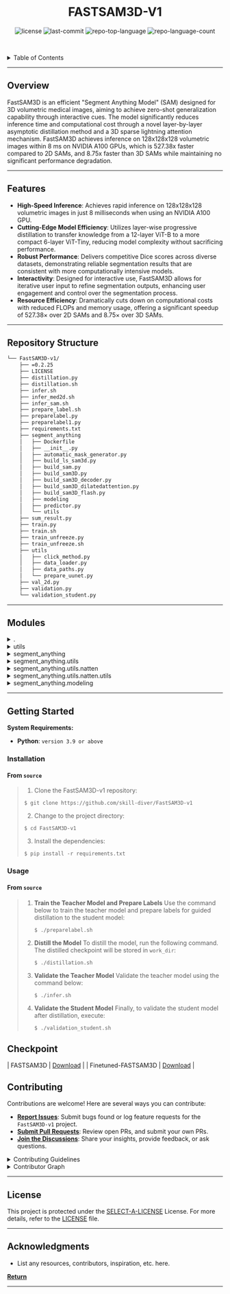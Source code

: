 <p align="center">
    <h1 align="center">FASTSAM3D-V1</h1>
</p>

<p align="center">
	<img src="https://img.shields.io/github/license/skill-diver/FastSAM3D-v1?style=default&logo=opensourceinitiative&logoColor=white&color=0080ff" alt="license">
	<img src="https://img.shields.io/github/last-commit/skill-diver/FastSAM3D-v1?style=default&logo=git&logoColor=white&color=0080ff" alt="last-commit">
	<img src="https://img.shields.io/github/languages/top/skill-diver/FastSAM3D-v1?style=default&color=0080ff" alt="repo-top-language">
	<img src="https://img.shields.io/github/languages/count/skill-diver/FastSAM3D-v1?style=default&color=0080ff" alt="repo-language-count">
<p>
<p align="center">
	<!-- default option, no dependency badges. -->
</p>

<br><!-- TABLE OF CONTENTS -->
<details>
  <summary>Table of Contents</summary><br>

- [ Overview](#-overview)
- [ Features](#-features)
- [ Repository Structure](#-repository-structure)
- [ Modules](#-modules)
- [ Getting Started](#-getting-started)
  - [ Installation](#-installation)
  - [ Usage](#-usage)
  - [ Tests](#-tests)
- [ Project Roadmap](#-project-roadmap)
- [ Contributing](#-contributing)
- [ License](#-license)
- [ Acknowledgments](#-acknowledgments)
</details>
<hr>

## Overview

FastSAM3D is an efficient "Segment Anything Model" (SAM) designed for 3D volumetric medical images, aiming to achieve zero-shot generalization capability through interactive cues. The model significantly reduces inference time and computational cost through a novel layer-by-layer asymptotic distillation method and a 3D sparse lightning attention mechanism. FastSAM3D achieves inference on 128x128x128 volumetric images within 8 ms on NVIDIA A100 GPUs, which is 527.38x faster compared to 2D SAMs, and 8.75x faster than 3D SAMs while maintaining no significant performance degradation.


---

## Features

- **High-Speed Inference**: Achieves rapid inference on 128x128x128 volumetric images in just 8 milliseconds when using an NVIDIA A100 GPU.
- **Cutting-Edge Model Efficiency**: Utilizes layer-wise progressive distillation to transfer knowledge from a 12-layer ViT-B to a more compact 6-layer ViT-Tiny, reducing model complexity without sacrificing performance.
- **Robust Performance**: Delivers competitive Dice scores across diverse datasets, demonstrating reliable segmentation results that are consistent with more computationally intensive models.
- **Interactivity**: Designed for interactive use, FastSAM3D allows for iterative user input to refine segmentation outputs, enhancing user engagement and control over the segmentation process.
- **Resource Efficiency**: Dramatically cuts down on computational costs with reduced FLOPs and memory usage, offering a significant speedup of 527.38× over 2D SAMs and 8.75× over 3D SAMs.


---

##  Repository Structure

```sh
└── FastSAM3D-v1/
    ├── =0.2.25
    ├── LICENSE
    ├── distillation.py
    ├── distillation.sh
    ├── infer.sh
    ├── infer_med2d.sh
    ├── infer_sam.sh
    ├── prepare_label.sh
    ├── preparelabel.py
    ├── preparelabel1.py
    ├── requirements.txt
    ├── segment_anything
    │   ├── Dockerfile
    │   ├── __init__.py
    │   ├── automatic_mask_generator.py
    │   ├── build_ls_sam3d.py
    │   ├── build_sam.py
    │   ├── build_sam3D.py
    │   ├── build_sam3D_decoder.py
    │   ├── build_sam3D_dilatedattention.py
    │   ├── build_sam3D_flash.py
    │   ├── modeling
    │   ├── predictor.py
    │   └── utils
    ├── sum_result.py
    ├── train.py
    ├── train.sh
    ├── train_unfreeze.py
    ├── train_unfreeze.sh
    ├── utils
    │   ├── click_method.py
    │   ├── data_loader.py
    │   ├── data_paths.py
    │   └── prepare_uunet.py
    ├── val_2d.py
    ├── validation.py
    └── validation_student.py
```

---

##  Modules

<details closed><summary>.</summary>

| File                                                                                                   | Summary                         |
| ---                                                                                                    | ---                             |
| [distillation.sh](https://github.com/skill-diver/FastSAM3D-v1/blob/master/distillation.sh)             | <code>► distillation part</code> |
| [sum_result.py](https://github.com/skill-diver/FastSAM3D-v1/blob/master/sum_result.py)                 | <code>► result</code> |
| [train.py](https://github.com/skill-diver/FastSAM3D-v1/blob/master/train.py)                           | <code>► used for fine-tuning</code> |
| [infer_med2d.sh](https://github.com/skill-diver/FastSAM3D-v1/blob/master/infer_med2d.sh)               | <code>► validation med 2d</code> |
| [requirements.txt](https://github.com/skill-diver/FastSAM3D-v1/blob/master/requirements.txt)           
| [infer_sam.sh](https://github.com/skill-diver/FastSAM3D-v1/blob/master/infer_sam.sh)                   | <code>► validation for sam</code> |
| [prepare_label.sh](https://github.com/skill-diver/FastSAM3D-v1/blob/master/prepare_label.sh)           | <code>► prepare label for teachermodel</code> |
| [validation_student.py](https://github.com/skill-diver/FastSAM3D-v1/blob/master/validation_student.py) 
| [preparelabel.py](https://github.com/skill-diver/FastSAM3D-v1/blob/master/preparelabel.py)             
| [val_2d.py](https://github.com/skill-diver/FastSAM3D-v1/blob/master/val_2d.py)                        
| [train_unfreeze.sh](https://github.com/skill-diver/FastSAM3D-v1/blob/master/train_unfreeze.sh)         
| [train_unfreeze.py](https://github.com/skill-diver/FastSAM3D-v1/blob/master/train_unfreeze.py)        
| [validation.py](https://github.com/skill-diver/FastSAM3D-v1/blob/master/validation.py)                
| [=0.2.25](https://github.com/skill-diver/FastSAM3D-v1/blob/master/=0.2.25)                            
| [distillation.py](https://github.com/skill-diver/FastSAM3D-v1/blob/master/distillation.py)             
| [preparelabel1.py](https://github.com/skill-diver/FastSAM3D-v1/blob/master/preparelabel1.py)           
| [train.sh](https://github.com/skill-diver/FastSAM3D-v1/blob/master/train.sh)                          
| [infer.sh](https://github.com/skill-diver/FastSAM3D-v1/blob/master/infer.sh)                           

</details>

<details closed><summary>utils</summary>

| File                                                                                               | Summary                         |
| ---                                                                                                | ---                             |
| [data_loader.py](https://github.com/skill-diver/FastSAM3D-v1/blob/master/utils/data_loader.py)     | <code>► INSERT-TEXT-HERE</code> |
| [prepare_uunet.py](https://github.com/skill-diver/FastSAM3D-v1/blob/master/utils/prepare_uunet.py) | <code>► INSERT-TEXT-HERE</code> |
| [click_method.py](https://github.com/skill-diver/FastSAM3D-v1/blob/master/utils/click_method.py)   | <code>► INSERT-TEXT-HERE</code> |
| [data_paths.py](https://github.com/skill-diver/FastSAM3D-v1/blob/master/utils/data_paths.py)       | <code>► INSERT-TEXT-HERE</code> |

</details>

<details closed><summary>segment_anything</summary>

| File                                                                                                                                        | Summary                         |
| ---                                                                                                                                         | ---                             |
| [automatic_mask_generator.py](https://github.com/skill-diver/FastSAM3D-v1/blob/master/segment_anything/automatic_mask_generator.py)         | <code>► INSERT-TEXT-HERE</code> |
| [build_sam.py](https://github.com/skill-diver/FastSAM3D-v1/blob/master/segment_anything/build_sam.py)                                       | <code>► INSERT-TEXT-HERE</code> |
| [build_sam3D.py](https://github.com/skill-diver/FastSAM3D-v1/blob/master/segment_anything/build_sam3D.py)                                   | <code>► INSERT-TEXT-HERE</code> |
| [predictor.py](https://github.com/skill-diver/FastSAM3D-v1/blob/master/segment_anything/predictor.py)                                       | <code>► INSERT-TEXT-HERE</code> |
| [Dockerfile](https://github.com/skill-diver/FastSAM3D-v1/blob/master/segment_anything/Dockerfile)                                           | <code>► INSERT-TEXT-HERE</code> |
| [build_sam3D_flash.py](https://github.com/skill-diver/FastSAM3D-v1/blob/master/segment_anything/build_sam3D_flash.py)                       | <code>► INSERT-TEXT-HERE</code> |
| [build_sam3D_decoder.py](https://github.com/skill-diver/FastSAM3D-v1/blob/master/segment_anything/build_sam3D_decoder.py)                   | <code>► INSERT-TEXT-HERE</code> |
| [build_sam3D_dilatedattention.py](https://github.com/skill-diver/FastSAM3D-v1/blob/master/segment_anything/build_sam3D_dilatedattention.py) | <code>► INSERT-TEXT-HERE</code> |
| [build_ls_sam3d.py](https://github.com/skill-diver/FastSAM3D-v1/blob/master/segment_anything/build_ls_sam3d.py)                             | <code>► INSERT-TEXT-HERE</code> |

</details>

<details closed><summary>segment_anything.utils</summary>

| File                                                                                                              | Summary                         |
| ---                                                                                                               | ---                             |
| [transforms.py](https://github.com/skill-diver/FastSAM3D-v1/blob/master/segment_anything/utils/transforms.py)     | <code>► INSERT-TEXT-HERE</code> |
| [amg.py](https://github.com/skill-diver/FastSAM3D-v1/blob/master/segment_anything/utils/amg.py)                   | <code>► INSERT-TEXT-HERE</code> |
| [transforms3D.py](https://github.com/skill-diver/FastSAM3D-v1/blob/master/segment_anything/utils/transforms3D.py) | <code>► INSERT-TEXT-HERE</code> |
| [onnx.py](https://github.com/skill-diver/FastSAM3D-v1/blob/master/segment_anything/utils/onnx.py)                 | <code>► INSERT-TEXT-HERE</code> |

</details>

<details closed><summary>segment_anything.utils.natten</summary>

| File                                                                                                                 | Summary                         |
| ---                                                                                                                  | ---                             |
| [nested.py](https://github.com/skill-diver/FastSAM3D-v1/blob/master/segment_anything/utils/natten/nested.py)         | <code>► INSERT-TEXT-HERE</code> |
| [natten1d.py](https://github.com/skill-diver/FastSAM3D-v1/blob/master/segment_anything/utils/natten/natten1d.py)     | <code>► INSERT-TEXT-HERE</code> |
| [natten2d.py](https://github.com/skill-diver/FastSAM3D-v1/blob/master/segment_anything/utils/natten/natten2d.py)     | <code>► INSERT-TEXT-HERE</code> |
| [functional.py](https://github.com/skill-diver/FastSAM3D-v1/blob/master/segment_anything/utils/natten/functional.py) | <code>► INSERT-TEXT-HERE</code> |
| [flops.py](https://github.com/skill-diver/FastSAM3D-v1/blob/master/segment_anything/utils/natten/flops.py)           | <code>► INSERT-TEXT-HERE</code> |
| [natten3d.py](https://github.com/skill-diver/FastSAM3D-v1/blob/master/segment_anything/utils/natten/natten3d.py)     | <code>► INSERT-TEXT-HERE</code> |
| [ops.py](https://github.com/skill-diver/FastSAM3D-v1/blob/master/segment_anything/utils/natten/ops.py)               | <code>► INSERT-TEXT-HERE</code> |

</details>

<details closed><summary>segment_anything.utils.natten.utils</summary>

| File                                                                                                                 | Summary                         |
| ---                                                                                                                  | ---                             |
| [typing.py](https://github.com/skill-diver/FastSAM3D-v1/blob/master/segment_anything/utils/natten/utils/typing.py)   | <code>► INSERT-TEXT-HERE</code> |
| [testing.py](https://github.com/skill-diver/FastSAM3D-v1/blob/master/segment_anything/utils/natten/utils/testing.py) | <code>► INSERT-TEXT-HERE</code> |
| [tensor.py](https://github.com/skill-diver/FastSAM3D-v1/blob/master/segment_anything/utils/natten/utils/tensor.py)   | <code>► INSERT-TEXT-HERE</code> |

</details>

<details closed><summary>segment_anything.modeling</summary>

| File                                                                                                                                                         | Summary                         |
| ---                                                                                                                                                          | ---                             |
| [dilated_utils.py](https://github.com/skill-diver/FastSAM3D-v1/blob/master/segment_anything/modeling/dilated_utils.py)                                       | <code>► INSERT-TEXT-HERE</code> |
| [image_encoder.py](https://github.com/skill-diver/FastSAM3D-v1/blob/master/segment_anything/modeling/image_encoder.py)                                       | <code>► INSERT-TEXT-HERE</code> |
| [mask_decoder3D_flash.py](https://github.com/skill-diver/FastSAM3D-v1/blob/master/segment_anything/modeling/mask_decoder3D_flash.py)                         | <code>► INSERT-TEXT-HERE</code> |
| [mask_decoder.py](https://github.com/skill-diver/FastSAM3D-v1/blob/master/segment_anything/modeling/mask_decoder.py)                                         | <code>► INSERT-TEXT-HERE</code> |
| [image_encoder3D_c.py](https://github.com/skill-diver/FastSAM3D-v1/blob/master/segment_anything/modeling/image_encoder3D_c.py)                               | <code>► INSERT-TEXT-HERE</code> |
| [image_encoder3D_flash.py](https://github.com/skill-diver/FastSAM3D-v1/blob/master/segment_anything/modeling/image_encoder3D_flash.py)                       | <code>► INSERT-TEXT-HERE</code> |
| [image_encoder_justdilated.py](https://github.com/skill-diver/FastSAM3D-v1/blob/master/segment_anything/modeling/image_encoder_justdilated.py)               | <code>► INSERT-TEXT-HERE</code> |
| [mask_decoder3D.py](https://github.com/skill-diver/FastSAM3D-v1/blob/master/segment_anything/modeling/mask_decoder3D.py)                                     | <code>► INSERT-TEXT-HERE</code> |
| [sam.py](https://github.com/skill-diver/FastSAM3D-v1/blob/master/segment_anything/modeling/sam.py)                                                           | <code>► INSERT-TEXT-HERE</code> |
| [flash_attention.py](https://github.com/skill-diver/FastSAM3D-v1/blob/master/segment_anything/modeling/flash_attention.py)                                   | <code>► INSERT-TEXT-HERE</code> |
| [transformer.py](https://github.com/skill-diver/FastSAM3D-v1/blob/master/segment_anything/modeling/transformer.py)                                           | <code>► INSERT-TEXT-HERE</code> |
| [utils.py](https://github.com/skill-diver/FastSAM3D-v1/blob/master/segment_anything/modeling/utils.py)                                                       | <code>► INSERT-TEXT-HERE</code> |
| [prompt_encoder.py](https://github.com/skill-diver/FastSAM3D-v1/blob/master/segment_anything/modeling/prompt_encoder.py)                                     | <code>► INSERT-TEXT-HERE</code> |
| [sam3D.py](https://github.com/skill-diver/FastSAM3D-v1/blob/master/segment_anything/modeling/sam3D.py)                                                       | <code>► INSERT-TEXT-HERE</code> |
| [prompt_encoder3D.py](https://github.com/skill-diver/FastSAM3D-v1/blob/master/segment_anything/modeling/prompt_encoder3D.py)                                 | <code>► INSERT-TEXT-HERE</code> |
| [image_encoder3D_dilated.py](https://github.com/skill-diver/FastSAM3D-v1/blob/master/segment_anything/modeling/image_encoder3D_dilated.py)                   | <code>► INSERT-TEXT-HERE</code> |
| [sam_model.py](https://github.com/skill-diver/FastSAM3D-v1/blob/master/segment_anything/modeling/sam_model.py)                                               | <code>► INSERT-TEXT-HERE</code> |
| [common.py](https://github.com/skill-diver/FastSAM3D-v1/blob/master/segment_anything/modeling/common.py)                                                     | <code>► INSERT-TEXT-HERE</code> |
| [image_encoder3D.py](https://github.com/skill-diver/FastSAM3D-v1/blob/master/segment_anything/modeling/image_encoder3D.py)                                   | <code>► INSERT-TEXT-HERE</code> |
| [image_encoder3D_dilatedattention.py](https://github.com/skill-diver/FastSAM3D-v1/blob/master/segment_anything/modeling/image_encoder3D_dilatedattention.py) | <code>► INSERT-TEXT-HERE</code> |
| [xpos_relative_position.py](https://github.com/skill-diver/FastSAM3D-v1/blob/master/segment_anything/modeling/xpos_relative_position.py)                     | <code>► INSERT-TEXT-HERE</code> |

</details>

---

##  Getting Started

**System Requirements:**

* **Python**: `version 3.9 or above`

###  Installation

<h4>From <code>source</code></h4>

> 1. Clone the FastSAM3D-v1 repository:
>
> ```console
> $ git clone https://github.com/skill-diver/FastSAM3D-v1
> ```
>
> 2. Change to the project directory:
> ```console
> $ cd FastSAM3D-v1
> ```
>
> 3. Install the dependencies:
> ```console
> $ pip install -r requirements.txt
> ```

###  Usage

<h4>From <code>source</code></h4>

> 1. **Train the Teacher Model and Prepare Labels**
>    Use the command below to train the teacher model and prepare labels for guided distillation to the student model:
>    ```console
>    $ ./preparelabel.sh
>    ```
>
> 2. **Distill the Model**
>    To distill the model, run the following command. The distilled checkpoint will be stored in `work_dir`:
>    ```console
>    $ ./distillation.sh
>    ```
>
> 3. **Validate the Teacher Model**
>    Validate the teacher model using the command below:
>    ```console
>    $ ./infer.sh
>    ```
>
> 4. **Validate the Student Model**
>    Finally, to validate the student model after distillation, execute:
>    ```console
>    $ ./validation_student.sh
>    ```



## Checkpoint

| FASTSAM3D | [Download]([https://drive.google.com/file/d/1PFeUjlFMAppllS9x1kAWyCYUJM9re2Ub/view?usp=drive_link](https://drive.google.com/file/d/1-rvRh1VYeBSWmAqNUS-9lKomtiaNXCL8/view?usp=sharing)) |
| Finetuned-FASTSAM3D    | [Download]([https://drive.google.com/file/d/1kKpjIwCsUWQI-mYZ2Lww9WZXuJxc3FvU/view?usp=sharing](https://drive.google.com/file/d/1bL-Q1zxYGwjBylnC9QmXRL-WhST3ti2T/view?usp=sharing)) | 

##  Contributing

Contributions are welcome! Here are several ways you can contribute:

- **[Report Issues](https://github.com/skill-diver/FastSAM3D-v1/issues)**: Submit bugs found or log feature requests for the `FastSAM3D-v1` project.
- **[Submit Pull Requests](https://github.com/skill-diver/FastSAM3D-v1/blob/main/CONTRIBUTING.md)**: Review open PRs, and submit your own PRs.
- **[Join the Discussions](https://github.com/skill-diver/FastSAM3D-v1/discussions)**: Share your insights, provide feedback, or ask questions.

<details closed>
<summary>Contributing Guidelines</summary>

1. **Fork the Repository**: Start by forking the project repository to your github account.
2. **Clone Locally**: Clone the forked repository to your local machine using a git client.
   ```sh
   git clone https://github.com/skill-diver/FastSAM3D-v1
   ```
3. **Create a New Branch**: Always work on a new branch, giving it a descriptive name.
   ```sh
   git checkout -b new-feature-x
   ```
4. **Make Your Changes**: Develop and test your changes locally.
5. **Commit Your Changes**: Commit with a clear message describing your updates.
   ```sh
   git commit -m 'Implemented new feature x.'
   ```
6. **Push to github**: Push the changes to your forked repository.
   ```sh
   git push origin new-feature-x
   ```
7. **Submit a Pull Request**: Create a PR against the original project repository. Clearly describe the changes and their motivations.
8. **Review**: Once your PR is reviewed and approved, it will be merged into the main branch. Congratulations on your contribution!
</details>

<details closed>
<summary>Contributor Graph</summary>
<br>
<p align="center">
   <a href="https://github.com{/skill-diver/FastSAM3D-v1/}graphs/contributors">
      <img src="https://contrib.rocks/image?repo=skill-diver/FastSAM3D-v1">
   </a>
</p>
</details>

---

##  License

This project is protected under the [SELECT-A-LICENSE](https://choosealicense.com/licenses) License. For more details, refer to the [LICENSE](https://choosealicense.com/licenses/) file.

---

##  Acknowledgments

- List any resources, contributors, inspiration, etc. here.

[**Return**](#-overview)

---
